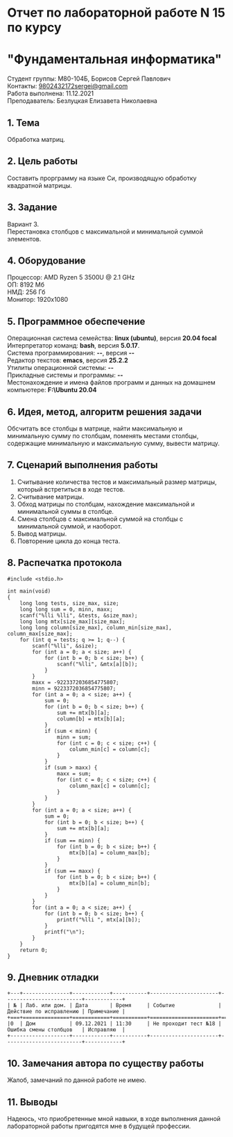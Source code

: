 # Отчет по лабораторной работе N 15 по курсу
# "Фундаментальная информатика"

Студент группы: M80-104Б, Борисов Сергей Павлович\
Контакты: 9802432172sergei@gmail.com\
Работа выполнена: 11.12.2021\
Преподаватель: Безлуцкая Елизавета Николаевна

## 1. Тема

Обработка матриц.

## 2. Цель работы

Составить прорграмму на языке Си, производящую обработку квадратной матрицы.

## 3. Задание

Вариант 3.\
Перестановка столбцов с максимальной и минимальной суммой элементов.

## 4. Оборудование

Процессор: AMD Ryzen 5 3500U @ 2.1 GHz\
ОП: 8192 Мб\
НМД: 256 Гб\
Монитор: 1920x1080

## 5. Программное обеспечение

Операционная система семейства: **linux (ubuntu)**, версия **20.04 focal**\
Интерпретатор команд: **bash**, версия **5.0.17**.\
Система программирования: **--**, версия **--**\
Редактор текстов: **emacs**, версия **25.2.2**\
Утилиты операционной системы: **--**\
Прикладные системы и программы: **--**\
Местонахождение и имена файлов программ и данных на домашнем компьютере: **F:\Ubuntu 20.04**

## 6. Идея, метод, алгоритм решения задачи

Обсчитать все столбцы в матрице, найти максимальную и минимальную сумму по столбцам, поменять местами столбцы, содержащие минимальную и максимальную сумму, вывести матрицу.

## 7. Сценарий выполнения работы

1. Считывание количества тестов и максимальный размер матрицы, который встретиться в ходе тестов.
2. Считывание матрицы.
3. Обход матрицы по столбцам, нахождение максимальной и минимальной суммы в столбце.
4. Смена столбцов с максимальной суммой на столбцы с минимальной суммой, и наоборот.
5. Вывод матрицы.
6. Повторение цикла до конца теста.

## 8. Распечатка протокола

```
#include <stdio.h>

int main(void)
{
    long long tests, size_max, size;
    long long sum = 0, minn, maxx;
    scanf("%lli %lli", &tests, &size_max);
    long long mtx[size_max][size_max];
    long long column[size_max], column_min[size_max], column_max[size_max];
    for (int q = tests; q >= 1; q--) {
        scanf("%lli", &size);
        for (int a = 0; a < size; a++) {
            for (int b = 0; b < size; b++) {
                scanf("%lli", &mtx[a][b]);
            }
        }
        maxx = -9223372036854775807;
        minn = 9223372036854775807;
        for (int a = 0; a < size; a++) {
            sum = 0;
            for (int b = 0; b < size; b++) {
                sum += mtx[b][a];
                column[b] = mtx[b][a];
            }
            if (sum < minn) {
                minn = sum;
                for (int c = 0; c < size; c++) {
                    column_min[c] = column[c];
                }
            }
            if (sum > maxx) {
                maxx = sum;
                for (int c = 0; c < size; c++) {
                    column_max[c] = column[c];
                }
            }
        }
        for (int a = 0; a < size; a++) {
            sum = 0;
            for (int b = 0; b < size; b++) {
                sum += mtx[b][a];
            }
            if (sum == minn) {
                for (int b = 0; b < size; b++) {
                    mtx[b][a] = column_max[b];
                }
            }
            if (sum == maxx) {
                for (int b = 0; b < size; b++) {
                    mtx[b][a] = column_min[b];
                }
            }
        }
        for (int a = 0; a < size; a++) {
            for (int b = 0; b < size; b++) {
                printf("%lli ", mtx[a][b]);
            }
            printf("\n");
        }
    }
    return 0;
}
```

## 9. Дневник отладки

```
+---+---------------+------------+-----------+----------------------+-------------------------+------------+
| № | Лаб. или дом. | Дата       | Время     | Событие              | Действие по исправлению | Примечание |
+===+===============+============+===========+======================+=========================+============+
|0  | Дом           | 09.12.2021 | 11:30     | Не проходит тест №18 | Ошибка смены столбцов   | Исправляю  |
+-------------------+------------+-----------+----------------------+-------------------------+------------+
```

## 10. Замечания автора по существу работы

Жалоб, замечаний по данной работе не имею.

## 11. Выводы

Надеюсь, что приобретенные мной навыки, в ходе выполнения данной лабораторной работы пригодятся мне в будущей профессии.
